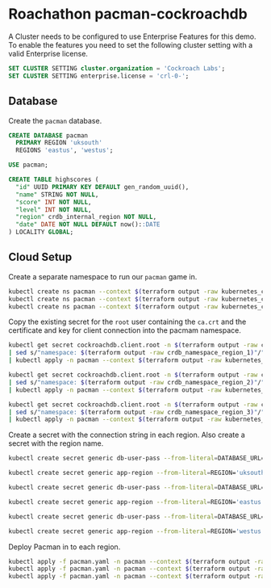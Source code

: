 # Roachathon pacman-cockroachdb

A Cluster needs to be configured to use Enterprise Features for this demo. To enable the features you need to set the following cluster setting with a valid Enterprise license.

```sql
SET CLUSTER SETTING cluster.organization = 'Cockroach Labs';
SET CLUSTER SETTING enterprise.license = 'crl-0-';
```

## Database

Create the `pacman` database.

``` sql
CREATE DATABASE pacman
  PRIMARY REGION 'uksouth'
  REGIONS 'eastus', 'westus';

USE pacman;

CREATE TABLE highscores (
  "id" UUID PRIMARY KEY DEFAULT gen_random_uuid(),
  "name" STRING NOT NULL,
  "score" INT NOT NULL,
  "level" INT NOT NULL,
  "region" crdb_internal_region NOT NULL,
  "date" DATE NOT NULL DEFAULT now()::DATE
) LOCALITY GLOBAL;
```

## Cloud Setup

Create a separate namespace to run our `pacman` game in.

```sh
kubectl create ns pacman --context $(terraform output -raw kubernetes_cluster_name_region_1)
kubectl create ns pacman --context $(terraform output -raw kubernetes_cluster_name_region_2)
kubectl create ns pacman --context $(terraform output -raw kubernetes_cluster_name_region_3)
```
Copy the existing secret for the `root` user containing the `ca.crt` and the certificate and key for client connection into the pacmam namespace.

```sh
kubectl get secret cockroachdb.client.root -n $(terraform output -raw crdb_namespace_region_1) --context $(terraform output -raw kubernetes_cluster_name_region_1) -o yaml \
| sed s/"namespace: $(terraform output -raw crdb_namespace_region_1)"/"namespace: pacman"/\
| kubectl apply -n pacman --context $(terraform output -raw kubernetes_cluster_name_region_1) -f -

kubectl get secret cockroachdb.client.root -n $(terraform output -raw crdb_namespace_region_2) --context $(terraform output -raw kubernetes_cluster_name_region_2) -o yaml \
| sed s/"namespace: $(terraform output -raw crdb_namespace_region_2)"/"namespace: pacman"/\
| kubectl apply -n pacman --context $(terraform output -raw kubernetes_cluster_name_region_2) -f -

kubectl get secret cockroachdb.client.root -n $(terraform output -raw crdb_namespace_region_3) --context $(terraform output -raw kubernetes_cluster_name_region_3) -o yaml \
| sed s/"namespace: $(terraform output -raw crdb_namespace_region_3)"/"namespace: pacman"/\
| kubectl apply -n pacman --context $(terraform output -raw kubernetes_cluster_name_region_3) -f -
```

Create a secret with the connection string in each region. Also create a secret with the region name.

```sh
kubectl create secret generic db-user-pass --from-literal=DATABASE_URL='postgres://root@cockroachdb-public.uksouth.svc.cluster.local:26257/pacman?sslmode=verify-full&sslrootcert=/cockroach/ca.crt&sslcert=/cockroach/client.root.crt&sslkey=/cockroach/client.root.key' -n pacman --context $(terraform output -raw kubernetes_cluster_name_region_1)

kubectl create secret generic app-region --from-literal=REGION='uksouth' -n pacman --context $(terraform output -raw kubernetes_cluster_name_region_1)

kubectl create secret generic db-user-pass --from-literal=DATABASE_URL='postgres://root@cockroachdb-public.eastus.svc.cluster.local:26257/pacman?sslmode=verify-full&sslrootcert=/cockroach/ca.crt&sslcert=/cockroach/client.root.crt&sslkey=/cockroach/client.root.key'  -n pacman --context $(terraform output -raw kubernetes_cluster_name_region_2)

kubectl create secret generic app-region --from-literal=REGION='eastus' -n pacman --context $(terraform output -raw kubernetes_cluster_name_region_2)

kubectl create secret generic db-user-pass --from-literal=DATABASE_URL='postgres://root@cockroachdb-public.westus.svc.cluster.local:26257/pacman?sslmode=verify-full&sslrootcert=/cockroach/ca.crt&sslcert=/cockroach/client.root.crt&sslkey=/cockroach/client.root.key'  -n pacman --context $(terraform output -raw kubernetes_cluster_name_region_3)

kubectl create secret generic app-region --from-literal=REGION='westus' -n pacman --context $(terraform output -raw kubernetes_cluster_name_region_3)
```

Deploy Pacman in to each region.

```sh
kubectl apply -f pacman.yaml -n pacman --context $(terraform output -raw kubernetes_cluster_name_region_1)
kubectl apply -f pacman.yaml -n pacman --context $(terraform output -raw kubernetes_cluster_name_region_2)
kubectl apply -f pacman.yaml -n pacman --context $(terraform output -raw kubernetes_cluster_name_region_3)
```